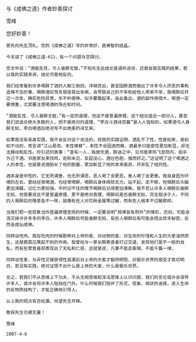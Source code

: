 与《成佛之道》作者妙善探讨

雪峰


您好妙善！

    首先向先生顶礼，您的《成佛之道》写的非常好，是佛智的结晶。

    今天读了《成佛之道-61》，有一个问题与您探讨。

    您文中说：“酒能乱性，令人昏醉无智。”不知先生此结论是道听途说，还是自我实践的结果，若以我的实践来讲，结论可是相反的。

    我们经常看到许多喝醉了酒的人颠三倒四，洋相百出，甚至因醉酒而做出了许多令人厌恶的事和追悔不及的事，喝醉酒后驾车很容易出车祸，会导致自己的不幸和给他人带来不幸，我喝醉后开过一次车，确实危险异常，车不听使唤，似乎要飘起来，由此看出，酒的副作用很大，喝酒一定要慎重，尤其要注意喝酒的场合和时间。

    “酒能乱性，令人昏醉无智。”有一定的道理，但这不是普遍原理，这个结论适合一部分人，甚至我们说适合绝大多数的人，但不是绝对的道理，“李白斗酒诗百篇”是人人皆知的，如果酒令人昏醉无知，李白喝酒后绝对写不出绝美的诗文来。

    如果我没有亲身实践，我不会反对这个说法的，但我的实践证明，酒乱不了性，性是如来，是如如不动的，常言讲“江山易改，本性难移”，本性不会因酒而移，酒最多只能使性更加彰显，却无法撼动和乱性。你引述的故事：“昔有一人，独居饮酒，醉迷之中，见邻居家鸡飞至院内，捉杀为己下酒。邻居家女来找鸡，诳称未见，反起淫心，酒壮色胆，强而奸之。”这证明了这个喝酒之人的本性，也就是说酒助长了他的胆量，更加彰显了他的本来面目，并非乱了他的性。

    酒本身是中性的，它无所谓善，也无所谓恶，恶人喝了会更恶，善人喝了会更善。我自身因为环境的左右，曾经经常喝酒，也经常喝醉，喝醉后身体绵软无力，站不起，走不稳，但喝醉后头脑更加清醒，记忆力更加强，平时记不住的情节喝醉后记得更加清晰。我不否认许多人喝醉后昏醉无知，但我要说这不是普遍原理，更不是绝对真理，喝醉后是否昏醉无知，完全取决于人，不同的人喝醉后的情景各不一样，就像有些人对花粉金属等过敏，而有些人根本不过敏那样。

    当我们把一些现象当作普遍原理宣扬的时候，一定要说明“规律皆有例外”的情形，否则，可能会泯灭掉许许多多的李白，许多人喝醉后可能昏醉无知，有些人喝醉后有可能会悟出惊天秘密，反而会成仙成佛。

    同样谈吃肉，我在吃肉的时候那种对上帝的爱、对动物的爱、对生命的珍惜和人生的大爱油然而生，这是蔬菜瓜果起不到的作用。我曾经与一家长期素食者打过交道，发现他们是不一般的自私，而有些荤食者却表现出了无私和仁慈，这就是说，凡事不能走极端，不能千篇一律。

    同样谈性爱，与异性交接获得性高潮后对上帝的大爱才豁然明悟，对极乐世界的感受才真切明白，若没有实践，绝对证悟不出什么是上帝的大爱，什么是极乐世界。

    总之，若我们不从思维上下功夫，不从无相思维和浑沌思维上认识问题，我们的言论或许会误导许多人，或许会将许多人阻挡在门外。什么时候我们抛开了形式、现象、相状的迷惑，进入生命的反物质结构了，才能正确地引导人。

    以上我的观点有否纰漏，尚望先生开释。

    敬祝先生功德无量！

    雪峰

    2007-4-6



